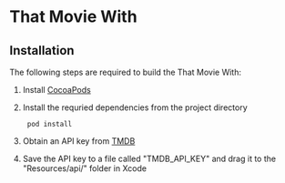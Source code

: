 That Movie With
===============

Installation
------------

The following steps are required to build the That Movie With:

1. Install [CocoaPods](http://cocoapods.org)

2. Install the requried dependencies from the project directory

		pod install

3. Obtain an API key from [TMDB](http://www.themoviedb.org/documentation/api)

4. Save the API key to a file called "TMDB_API_KEY" and drag it to the "Resources/api/" folder in Xcode



